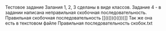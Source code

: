 ﻿Тестовое задание
 Залания 1, 2, 3 сделаны в виде классов.
 Задание 4 - в задании написана неправильная скобочная последовательность.
 Правильная скобочная последовательность [[((())()(()))]]
 Так же она есть в текстовом файле Правильная последовательность скобок.txt
